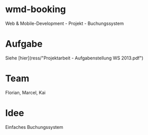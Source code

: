 # wmd-booking

Web &amp; Mobile-Development - Projekt - Buchungssystem

# Aufgabe

Siehe [hier](ress/"Projektarbeit - Aufgabenstellung WS 2013.pdf")

# Team

Florian, Marcel, Kai

# Idee

Einfaches Buchungssystem
